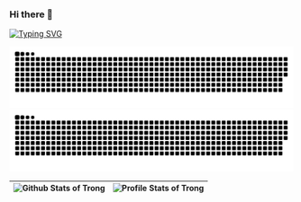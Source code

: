 ### Hi there 👋
[![Typing SVG](https://readme-typing-svg.demolab.com?font=Fira+Code&size=60&duration=2500&pause=500&center=true&vCenter=true&multiline=true&width=600&height=100&lines=Hello!+I'm+Trong)](https://git.io/typing-svg)


![github contribution grid snake animation](https://raw.githubusercontent.com/chutientrong/chutientrong/output/github-contribution-grid-snake-dark.svg#gh-dark-mode-only)![github contribution grid snake animation](https://raw.githubusercontent.com/chutientrong/chutientrong/output/github-contribution-grid-snake.svg#gh-light-mode-only)

| ![Github Stats of Trong](https://github-readme-stats.vercel.app/api?username=chutientrong&show_icons=true&theme=buefy)  | ![Profile Stats of Trong](https://github-readme-stats.vercel.app/api/top-langs/?username=chutientrong&layout=compact&hide=html&theme=buefy) |
| :-------------: | :-------------: |

